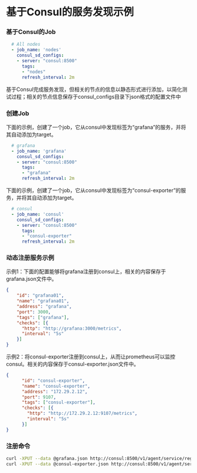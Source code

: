 # 基于Consul的服务发现示例

### 基于Consul的Job

```yaml
  # All nodes
  - job_name: 'nodes'
    consul_sd_configs:
    - server: "consul:8500"
      tags:
      - "nodes"
      refresh_interval: 2m 
```

基于Consul完成服务发现，但相关的节点的信息以静态形式进行添加，以简化测试过程；相关的节点信息保存于consul_configs目录下json格式的配置文件中

### 创建Job

下面的示例，创建了一个job，它从consul中发现标签为“grafana”的服务，并将其自动添加为target。

```yaml
  # grafana
  - job_name: 'grafana'
    consul_sd_configs:
    - server: "consul:8500"
      tags:
      - "grafana"
      refresh_interval: 2m 
```

下面的示例，创建了一个job，它从consul中发现标签为“consul-exporter”的服务，并将其自动添加为target。

```yaml
  # consul
  - job_name: 'consul'
    consul_sd_configs:
    - server: "consul:8500"
      tags:
      - "consul-exporter"
      refresh_interval: 2m 
```

### 动态注册服务示例

示例1：下面的配置能够将grafana注册到consul上，相关的内容保存于grafana.json文件中。

```json
{
    "id": "grafana01",
    "name": "grafana01",
    "address": "grafana",
    "port": 3000,
    "tags": ["grafana"],
    "checks": [{
      "http": "http://grafana:3000/metrics",
      "interval": "5s"
    }]
}
```

示例2：将consul-exporter注册到consul上，从而让prometheus可以监控consul。相关的内容保存于consul-exporter.json文件中。

```json
{
      "id": "consul-exporter",
      "name": "consul-exporter",
      "address": "172.29.2.12",
      "port": 9107,
      "tags": ["consul-exporter"],
      "checks": [{
        "http": "http://172.29.2.12:9107/metrics",
        "interval": "5s"
      }]
}
```

### 注册命令

```bash
curl -XPUT --data @grafana.json http://consul:8500/v1/agent/service/register
curl -XPUT --data @consul-exporter.json http://consul:8500/v1/agent/service/register
```



